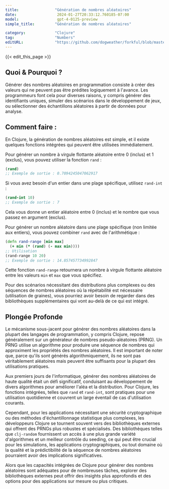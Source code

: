 ```yaml
---
title:                "Génération de nombres aléatoires"
date:                  2024-01-27T20:33:12.760185-07:00
model:                 gpt-4-0125-preview
simple_title:         "Génération de nombres aléatoires"

category:             "Clojure"
tag:                  "Numbers"
editURL:              "https://github.com/dogweather/forkful/blob/master/content/fr/clojure/generating-random-numbers.md"
---
```


{{< edit_this_page >}}

## Quoi & Pourquoi ?

Générer des nombres aléatoires en programmation consiste à créer des valeurs qui ne peuvent pas être prédites logiquement à l'avance. Les programmeurs font cela pour diverses raisons, y compris générer des identifiants uniques, simuler des scénarios dans le développement de jeux, ou sélectionner des échantillons aléatoires à partir de données pour analyse.

## Comment faire :

En Clojure, la génération de nombres aléatoires est simple, et il existe quelques fonctions intégrées qui peuvent être utilisées immédiatement.

Pour générer un nombre à virgule flottante aléatoire entre 0 (inclus) et 1 (exclus), vous pouvez utiliser la fonction `rand` :

```Clojure
(rand)
;; Exemple de sortie : 0.7094245047062917
```

Si vous avez besoin d'un entier dans une plage spécifique, utilisez `rand-int` :

```Clojure
(rand-int 10)
;; Exemple de sortie : 7
```

Cela vous donne un entier aléatoire entre 0 (inclus) et le nombre que vous passez en argument (exclus).

Pour générer un nombre aléatoire dans une plage spécifique (non limitée aux entiers), vous pouvez combiner `rand` avec de l'arithmétique :

```Clojure
(defn rand-range [min max]
  (+ min (* (rand) (- max min))))
;; Utilisation
(rand-range 10 20)
;; Exemple de sortie : 14.857457734992847
```

Cette fonction `rand-range` retournera un nombre à virgule flottante aléatoire entre les valeurs `min` et `max` que vous spécifiez.

Pour des scénarios nécessitant des distributions plus complexes ou des séquences de nombres aléatoires où la répétabilité est nécessaire (utilisation de graines), vous pourriez avoir besoin de regarder dans des bibliothèques supplémentaires qui vont au-delà de ce qui est intégré.

## Plongée Profonde

Le mécanisme sous-jacent pour générer des nombres aléatoires dans la plupart des langages de programmation, y compris Clojure, repose généralement sur un générateur de nombres pseudo-aléatoires (PRNG). Un PRNG utilise un algorithme pour produire une séquence de nombres qui approximent les propriétés des nombres aléatoires. Il est important de noter que, parce qu'ils sont générés algorithmiquement, ils ne sont pas véritablement aléatoires mais peuvent être suffisants pour la plupart des utilisations pratiques.

Aux premiers jours de l'informatique, générer des nombres aléatoires de haute qualité était un défi significatif, conduisant au développement de divers algorithmes pour améliorer l'aléa et la distribution. Pour Clojure, les fonctions intégrées, telles que `rand` et `rand-int`, sont pratiques pour une utilisation quotidienne et couvrent un large éventail de cas d'utilisation courants.

Cependant, pour les applications nécessitant une sécurité cryptographique ou des méthodes d'échantillonnage statistique plus complexes, les développeurs Clojure se tournent souvent vers des bibliothèques externes qui offrent des PRNGs plus robustes et spécialisés. Des bibliothèques telles que `clj-random` fournissent un accès à une plus grande variété d'algorithmes et un meilleur contrôle du seeding, ce qui peut être crucial pour les simulations, les applications cryptographiques, ou tout domaine où la qualité et la prédictibilité de la séquence de nombres aléatoires pourraient avoir des implications significatives.

Alors que les capacités intégrées de Clojure pour générer des nombres aléatoires sont adéquates pour de nombreuses tâches, explorer des bibliothèques externes peut offrir des insights plus approfondis et des options pour des applications sur mesure ou plus critiques.
